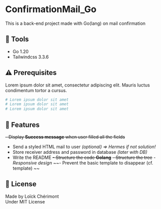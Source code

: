 <!-- 
    MAIN TITLE
    ModelReadme : Replace with project name
    Language : Replace with main language for the project

    Ex: Todo_ReactJS 
-->
# ConfirmationMail_Go

<!-- ![MainImageForProject](https://placehold.co/500x300) -->

<!-- 
    INTRODUCTION
    Short summary explaining the reasons of the project and tell about worked concepts

    Ex: This is a Front-End project made with HTML, CSS for design and JavaScript to work on client-side validation (Constraint API)
-->
This is a back-end project made with Go(lang) on mail confirmation

<!-- 
    TOOLS
    Short list of used tools with their versions

    Ex: 
    - Go 1.18
    - MySQL 8.0.29
    - Bootstrap 5.2.0-beta1
-->
## :wrench: Tools
- Go 1.20
- Tailwindcss 3.3.6

<!-- 
    PREREQUISITES
    Tell about the required options, softwares, knowledges to possess 
    to run correctly the project 

    Ex: Setup username and password for database in database.go
-->
## :warning: Prerequisites
Lorem ipsum dolor sit amet, consectetur adipiscing elit. Mauris luctus condimentum tortor a cursus.

```bash
# Lorem ipsum dolor sit amet
# Lorem ipsum dolor sit amet
# Lorem ipsum dolor sit amet
```

<!-- 
    SETUP
    Explain using command lines, the steps to follow to setup the project
    At the end show, the expected result with a image   

    Ex: 
    1. Download the whole project `Travel` on your system
    2. Open your terminal in `Travel`
    ```
    cd Travel
    ```
    3. In `Travel` directory, run:
    ```
    go run github.com/loickcherimont/Travel/main
    ```
    4. If there is no error. Go on your favorite browser and use this line in your URL address bar
    ```
    http://localhost:8080/travel
    ```
    5. Here you are! Welcome in the main page of the Web application

    ![Main page of the application](assets/images/readme_images/mainpage.png)
-->

<!-- 
## SETUP complete with this!!!

- Run the server with : go run ./cmd/

 -->

<!-- ## :inbox_tray: Setup
1. Lorem ipsum dolor sit amet, `consectetur` adipiscing elit
2. Lorem **ipsum dolor sit** amet, consectetur adipiscing elit
```bash
# Lorem ipsum dolor sit amet
# Lorem ipsum dolor sit amet
# Lorem ipsum dolor sit amet
```
3. Lorem ipsum dolor sit amet, *consectetur adipiscing elit* -->

<!-- ![ExpectResultsAfterSetup](https://placehold.co/300x200) -->

<!-- 
    FEATURES
    List of the main new features, fixes to bring on the project

    Ex:
    - Setup Night/Day mode
    - Add animation when music is playing
-->

## :rocket: Features
~~- Display **Success message** when user filled all the fields~~
- Send a styled HTML mail to user *(optional) => Hermes if not solution!*
- Store receiver address and password in database *(later with DB)*
- Write the README
~~- Structure the code **Golang**~~
~~- Structure the tree~~
*- Responsive design*
~~- Prevent the basic template to disappear (cf. template)  ~~

<!-- 
    LICENSE
    Write Developer name with used license

    Ex: Made by Loïck Chérimont
        Under MIT License 
 -->

## :key: License
Made by Loïck Chérimont  
Under MIT License

